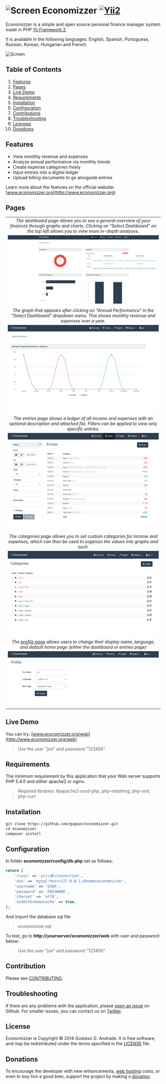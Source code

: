 ![Screen](https://raw.github.com/gugoan/economizzer/master/web/images/favicon-32x32.png) Economizzer
[![Yii2](https://img.shields.io/badge/Powered_by-Yii_Framework-green.svg?style=flat)](http://www.yiiframework.com)
=================================

Economizzer is a simple and open source personal finance manager system made in PHP [Yii Framework 2](http://www.yiiframework.com).

It is available in the following languages:  English, Spanish, Portuguese, Russian, Korean, Hungarian and French.

![Screen](https://raw.github.com/gugoan/economizzer/master/web/images/screen.png)

Table of Contents
------------
1. [Features](#features)
2. [Pages](#pages)
3. [Live Demo](#demo)
4. [Requirements](#reqs)
5. [Installation](#installation)
6. [Configuration](#config)
7. [Contributions](#contribution)
8. [Troubleshooting](#troubleshooting)
9. [Licenses](#licenses)
10. [Donations](#donations)

Features <a id="features"></a>
------------
- View monthly revenue and expenses
- Analyze annual performance via monthly trends
- Create expense categories freely
- Input entries into a digital ledger
- Upload billing documents to go alongside entries

Learn more about the features on the official website: [www.economizzer.org](http://www.economizzer.org)

Pages <a id="pages"></a>
------------
||
|:--:| 
| *The dashboard page allows you to see a general overview of your finances through graphs and charts. Clicking on "Select Dashboard" on the top left allows you to view more in-depth analyses.* |
| ![Screen](https://github.com/FreeedTheDolfin/economizzer/blob/c9aa46f0754074b49df4805326cacc6aacf91661/opensource_ss1.png) |
| *The graph that appears after clicking on "Annual Performance" in the "Select Dashboard" dropdown menu. This shows monthly revenue and expenses over a year.* |
| ![Screen](https://github.com/FreeedTheDolfin/economizzer/blob/c9aa46f0754074b49df4805326cacc6aacf91661/opensource_ss5.png) |
| *The entries page shows a ledger of all income and expenses with an optional description and attached file. Filters can be applied to view only specific entries.* |
| ![Screen](https://github.com/FreeedTheDolfin/economizzer/blob/c9aa46f0754074b49df4805326cacc6aacf91661/opensource_ss2.png) |
| *The categories page allows you to set custom categories for income and expenses, which can then be used to organize the values into graphs and such.* |
| ![Screen](https://github.com/FreeedTheDolfin/economizzer/blob/c9aa46f0754074b49df4805326cacc6aacf91661/opensource_ss3.png) |
| *The [profile page](views/user/profile.php) allows users to change their display name, language, and default home page (either the dashboard or entries page)* |
| ![Screen](https://github.com/FreeedTheDolfin/economizzer/blob/c9aa46f0754074b49df4805326cacc6aacf91661/opensource_ss4.png) |

Live Demo <a id="demo"></a>
------------

You can try: [www.economizzer.org/web](http://www.economizzer.org/web)

> Use the user "joe" and password "123456".


Requirements <a id="reqs"></a>
------------

The minimum requirement by this application that your Web server supports PHP 5.4.0 and either apache2 or nginx.

> Required libraries: libapache2-mod-php, php-mbstring, php-xml, php-curl


Installation <a id="installation"></a>
------------
~~~
git clone https://github.com/gugoan/economizzer.git
cd economizzer
composer install
~~~


Configuration <a id="config"></a>
-------------

In folder **economizzer/config/db.php** set as follows:

```php
return [
    'class' => 'yii\db\Connection',
    'dsn' => 'mysql:host=127.0.0.1;dbname=economizzer',
    'username' => 'USER',
    'password' => 'PASSWORD',
    'charset' => 'utf8',
    'enableSchemaCache' => true,
];
```

And import the database sql file

> economizzer.sql


To test, go to **http://yourserver/economizzer/web** with user and password below:

> Use the user "joe" and password "123456".


Contribution <a id="contribution"></a>
-------------
Please see [CONTRIBUTING](CONTRIBUTING.md).

Troubleshooting <a id="troubleshooting"></a>
-------------
If there are any problems with the application, please [open an issue](https://github.com/gugoan/economizzer/issues) on Github. For smaller issues, you can contact us on [Twitter](https://twitter.com/economizzer).

License <a id="licenses"></a>
-------------
Economizzer is Copyright © 2014 Gustavo G. Andrade. 
It is free software, and may be redistributed under the terms specified in the
[LICENSE](LICENSE.md) file.


Donations <a id="donations"></a>
-------------
To encourage the developer with new enhancements, [web hosting](http://www.economizzer.org/web/) costs, or even to buy him a good beer, support the project by making a [donation](http://www.economizzer.org/donation.html).
